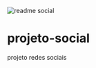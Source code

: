 ![readme social](https://user-images.githubusercontent.com/112995941/206860341-02ac23f8-8e29-4b93-a9d5-f228606c4609.png)
# projeto-social
projeto redes sociais
